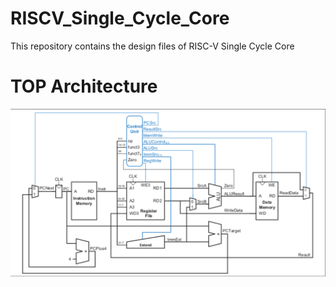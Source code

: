 # RISCV_Single_Cycle_Core
This repository contains the design files of RISC-V Single Cycle Core

# TOP Architecture
![Architecture of the Processor](./Architecture%20Image/image.png)
